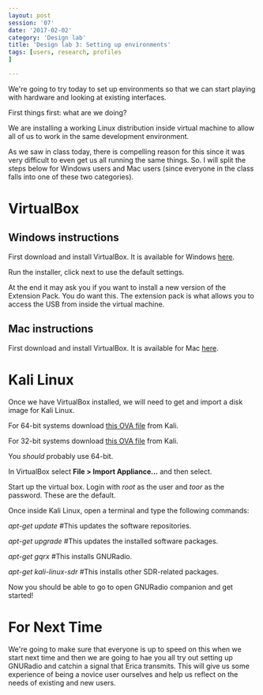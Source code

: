 ```yaml
--- 
layout: post 
session: '07' 
date: '2017-02-02' 
category: 'Design lab' 
title: 'Design lab 3: Setting up environments' 
tags: [users, research, profiles			
] 

--- 
```


We're going to try today to set up environments so that we can start playing with hardware and looking at existing interfaces. 

<excerpt/>

First things first: what are we doing?

We are installing a working Linux distribution inside virtual machine to allow all of us to work in the same development environment. 

As we saw in class today, there is compelling reason for this since it was very difficult to even get us all running the same things. So. I will split the steps below for Windows users and Mac users (since everyone in the class falls into one of these two categories). 

# VirtualBox

## Windows instructions

First download and install VirtualBox. 
It is available for Windows <a href="http://download.virtualbox.org/virtualbox/5.1.14/VirtualBox-5.1.14-112924-Win.exe">here</a>. 

Run the installer, click next to use the default settings. 

At the end it may ask you if you want to install a new version of the Extension Pack. 
You do want this. 
The extension pack is what allows you to access the USB from inside the virtual machine. 

## Mac instructions

First download and install VirtualBox. 
It is available for Mac <a href="http://download.virtualbox.org/virtualbox/5.1.14/VirtualBox-5.1.14-112924-OSX.dmg">here</a>. 

# Kali Linux

Once we have VirtualBox installed, we will need to get and import a disk image for Kali Linux. 

For 64-bit systems download <a href="https://images.offensive-security.com/virtual-images/Kali-Linux-2016.2-vbox-amd64.ova">this OVA file</a> from Kali. 

For 32-bit systems download <a href="https://images.offensive-security.com/virtual-images/Kali-Linux-2016.2-vbox-i686.ova">this OVA file</a> from Kali. 

You *should* probably use 64-bit. 

In VirtualBox select **File > Import Appliance...** and then select. 

Start up the virtual box. Login with *root* as the user and *toor* as the password. These are the default. 

Once inside Kali Linux, open a terminal and type the following commands:

*apt-get update* #This updates the software repositories.

*apt-get upgrade* #This updates the installed software packages.

*apt-get gqrx* #This installs GNURadio.

*apt-get kali-linux-sdr* #This installs other SDR-related packages.

Now you should be able to go to open GNURadio companion and get started!

# For Next Time

We're going to make sure that everyone is up to speed on this when we start next time and then we are going to hae you all try out setting up GNURadio and catchin a signal that Erica transmits. This will give us some experience of being a novice user ourselves and help us reflect on the needs of existing and new users. 
